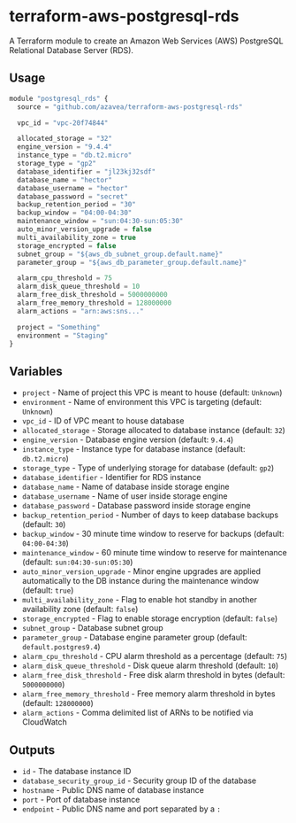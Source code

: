 # terraform-aws-postgresql-rds

A Terraform module to create an Amazon Web Services (AWS) PostgreSQL Relational Database Server (RDS).

## Usage

```javascript
module "postgresql_rds" {
  source = "github.com/azavea/terraform-aws-postgresql-rds"

  vpc_id = "vpc-20f74844"

  allocated_storage = "32"
  engine_version = "9.4.4"
  instance_type = "db.t2.micro"
  storage_type = "gp2"
  database_identifier = "jl23kj32sdf"
  database_name = "hector"
  database_username = "hector"
  database_password = "secret"
  backup_retention_period = "30"
  backup_window = "04:00-04:30"
  maintenance_window = "sun:04:30-sun:05:30"
  auto_minor_version_upgrade = false
  multi_availability_zone = true
  storage_encrypted = false
  subnet_group = "${aws_db_subnet_group.default.name}"
  parameter_group = "${aws_db_parameter_group.default.name}"

  alarm_cpu_threshold = 75
  alarm_disk_queue_threshold = 10
  alarm_free_disk_threshold = 5000000000
  alarm_free_memory_threshold = 128000000
  alarm_actions = "arn:aws:sns..."

  project = "Something"
  environment = "Staging"
}
```

## Variables

- `project` - Name of project this VPC is meant to house (default: `Unknown`)
- `environment` - Name of environment this VPC is targeting (default: `Unknown`)
- `vpc_id` - ID of VPC meant to house database
- `allocated_storage` - Storage allocated to database instance (default: `32`)
- `engine_version` - Database engine version (default: `9.4.4`)
- `instance_type` - Instance type for database instance (default: `db.t2.micro`)
- `storage_type` - Type of underlying storage for database (default: `gp2`)
- `database_identifier` - Identifier for RDS instance
- `database_name` - Name of database inside storage engine
- `database_username` - Name of user inside storage engine
- `database_password` - Database password inside storage engine
- `backup_retention_period` - Number of days to keep database backups (default:
  `30`)
- `backup_window` - 30 minute time window to reserve for backups (default:
  `04:00-04:30`)
- `maintenance_window` - 60 minute time window to reserve for maintenance
  (default: `sun:04:30-sun:05:30`)
- `auto_minor_version_upgrade` - Minor engine upgrades are applied automatically
 to the DB instance during the maintenance window (default: `true`)
- `multi_availability_zone` - Flag to enable hot standby in another availability
  zone (default: `false`)
- `storage_encrypted` - Flag to enable storage encryption (default: `false`)
- `subnet_group` - Database subnet group
- `parameter_group` - Database engine parameter group (default:
  `default.postgres9.4`)
- `alarm_cpu_threshold` - CPU alarm threshold as a percentage (default: `75`)
- `alarm_disk_queue_threshold` - Disk queue alarm threshold (default: `10`)
- `alarm_free_disk_threshold` - Free disk alarm threshold in bytes (default: `5000000000`)
- `alarm_free_memory_threshold` - Free memory alarm threshold in bytes (default: `128000000`)
- `alarm_actions` - Comma delimited list of ARNs to be notified via CloudWatch

## Outputs

- `id` - The database instance ID
- `database_security_group_id` - Security group ID of the database
- `hostname` - Public DNS name of database instance
- `port` - Port of database instance
- `endpoint` - Public DNS name and port separated by a `:`
